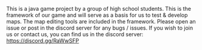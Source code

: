 This is a java game project by a group of high school students.
This is the framework of our game and will serve as a basis for us to test & develop maps. The map editing tools are included in the framework. Please open an issue or post in the discord server for any bugs / issues.
If you wish to join us or contact us, you can find us in the discord server: https://discord.gg/RaWwSFP
